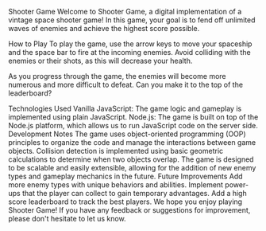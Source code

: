 Shooter Game
Welcome to Shooter Game, a digital implementation of a vintage space shooter game! In this game, your goal is to fend off unlimited waves of enemies and achieve the highest score possible.

How to Play
To play the game, use the arrow keys to move your spaceship and the space bar to fire at the incoming enemies. Avoid colliding with the enemies or their shots, as this will decrease your health.

As you progress through the game, the enemies will become more numerous and more difficult to defeat. Can you make it to the top of the leaderboard?

Technologies Used
Vanilla JavaScript: The game logic and gameplay is implemented using plain JavaScript.
Node.js: The game is built on top of the Node.js platform, which allows us to run JavaScript code on the server side.
Development Notes
The game uses object-oriented programming (OOP) principles to organize the code and manage the interactions between game objects.
Collision detection is implemented using basic geometric calculations to determine when two objects overlap.
The game is designed to be scalable and easily extensible, allowing for the addition of new enemy types and gameplay mechanics in the future.
Future Improvements
Add more enemy types with unique behaviors and abilities.
Implement power-ups that the player can collect to gain temporary advantages.
Add a high score leaderboard to track the best players.
We hope you enjoy playing Shooter Game! If you have any feedback or suggestions for improvement, please don't hesitate to let us know.
